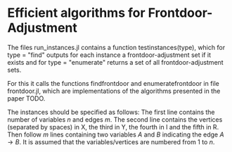 # Efficient algorithms for Frontdoor-Adjustment
  The files run_instances.jl contains a function testinstances(type), which for type = "find" outputs for each instance a frontdoor-adjustment set if it exists and for type = "enumerate" returns a set of all frontdoor-adjustment sets.

  For this it calls the functions findfrontdoor and enumeratefrontdoor in file frontdoor.jl, which are implementations of the algorithms presented in the paper TODO. 

  The instances should be specified as follows: The first line contains the number of variables $n$ and edges $m$. The second line contains the vertices (separated by spaces) in X, the third in Y, the fourth in I and the fifth in R. Then follow $m$ lines containing two variables $A$ and $B$ indicating the edge $A \rightarrow B$. It is assumed that the variables/vertices are numbered from $1$ to $n$.
